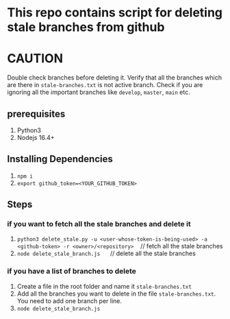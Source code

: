 # This repo contains script for deleting stale branches from github

# CAUTION

Double check branches before deleting it. Verify that all the branches which are there in `stale-branches.txt` is not active branch.
Check if you are ignoring all the important branches like `develop`, `master`, `main` etc.

## prerequisites

1. Python3
2. Nodejs 16.4+

## Installing Dependencies

1. `npm i`
2. `export github_token=<YOUR_GITHUB_TOKEN>`

## Steps

### if you want to fetch all the stale branches and delete it

1. `python3 delete_stale.py -u <user-whose-token-is-being-used> -a <github-token> -r <owner>/<repository>` &nbsp;&nbsp;&nbsp;// fetch all the stale branches
2. `node delete_stale_branch.js` &nbsp;&nbsp;&nbsp;&nbsp;&nbsp;// delete all the stale branches

### if you have a list of branches to delete

1. Create a file in the root folder and name it `stale-branches.txt`
2. Add all the branches you want to delete in the file `stale-branches.txt`. You need to add one branch per line.
3. `node delete_stale_branch.js`
